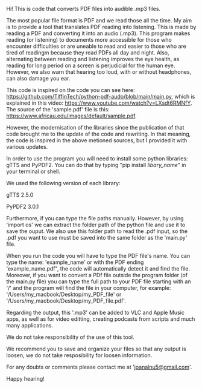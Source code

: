 Hi!
This is code that converts PDF files into audible .mp3 files.

The most popular file format is PDF and we read those all the time. My aim is to provide a tool that translates PDF reading into listening. This is made by reading a PDF and converting it into an audio (.mp3). This program makes reading (or listening) to documents more accessible for those who encounter difficulties or are uneable to read and easier to those who are tired of readingm because they read PDFs all day and night. Also, alternating between reading and listening improves the eye health, as reading for long period on a screen is perjudicial for the human eye. However, we also warn that hearing too loud, with or without headphones, can also damage you ear.

This code is inspired on the code you can see here: https://github.com/TiffinTech/python-pdf-audo/blob/main/main.py, which is explained in this video: https://www.youtube.com/watch?v=LXsdt6RMNfY. The source of the 'sample.pdf' file is this: https://www.africau.edu/images/default/sample.pdf.

However, the modernisation of the libraries since the publication of that code brought me to the update of the code and rewriting. In that meaning, the code is inspired in the above metioned sources, but I provided it with various updates.

In order to use the program you will need to install some python libraries: gTTS and PyPDF2. You can do that by typing "pip install _libary_name_" in your terminal or shell.

We used the following version of each library:

  gTTS   2.5.0
  
  PyPDF2 3.0.1

Furthermore, if you can type the file paths manually. However, by using 'import os' we can extract the folder path of the python file and use it to save the ouput. We also use this folder path to read the .pdf input, so the .pdf you want to use must be saved into the same folder as the 'main.py' file.

When you run the code you will have to type the PDF file's name. You can type the name: 'example_name' or with the PDF ending 'example_name.pdf", the code will automatically detect it and find the file. Moreover, if you want to convert a PDf file outside the program folder (of the main.py file) you can type the full path to your PDF file starting with an '/' and the program will find the file in your computer, for example: '/Users/my_macbook/Desktop/my_PDF_file' or '/Users/my_macbook/Desktop/my_PDF_file.pdf'.

Regarding the output, this '.mp3' can be added to VLC and Apple Music apps, as well as for video editting, creating podcasts from scripts and much many applications.

We do not take responsibility of the use of this tool.

We recommend you to save and organize your files so that any output is loosen, we do not take resposibility for loosen information.

For any doubts or comments please contact me at 'joanalnu5@gmail.com'.

Happy hearing!
